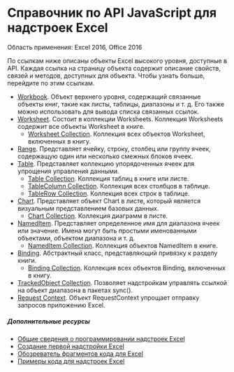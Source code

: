 # Справочник по API JavaScript для надстроек Excel

Область применения: Excel 2016, Office 2016

По ссылкам ниже описаны объекты Excel высокого уровня, доступные в API. Каждая ссылка на страницу объекта содержит описание свойств, связей и методов, доступных для объекта. Чтобы узнать больше, перейдите по этим ссылкам.
	
* [Workbook](resources/workbook.md). Объект верхнего уровня, содержащий связанные объекты книг, такие как листы, таблицы, диапазоны и т. д. Его также можно использовать для вывода списка связанных ссылок. 
* [Worksheet](resources/worksheet.md). Состоит в коллекции Worksheets. Коллекция Worksheets содержит все объекты Worksheet в книге.
	* [Worksheet Collection](resources/worksheetcollection.md). Коллекция всех объектов Worksheet, включенных в книгу. 
* [Range](resources/range.md). Представляет ячейку, строку, столбец или группу ячеек, содержащую один или несколько смежных блоков ячеек.  
* [Table](resources/table.md). Представляет коллекцию упорядоченных ячеек для упрощения управления данными. 
	* [Table Collection](resources/tablecollection.md). Коллекция таблиц в книге или листе. 
	* [TableColumn Collection](resources/tablecolumncollection.md). Коллекция всех столбцов в таблице. 
	* [TableRow Collection](resources/tablerowcollection.md). Коллекция всех строк в таблице. 
* [Chart](resources/chart.md). Представляет объект Chart в листе, который является визуальным представлением базовых данных.   
	* [Chart Collection](resources/chartcollection.md). Коллекция диаграмм в листе.	
* [NamedItem](resources/nameditem.md). Представляет определенное имя для диапазона ячеек или значение. Имена могут быть простыми именованными объектами, объектом диапазона и т. д.
	* [NamedItem Collection](resources/nameditemcollection.md). Коллекция объектов NamedItem в книге.
* [Binding](resources/binding.md). Абстрактный класс, представляющий привязку к разделу книги.
	* [Binding Collection](resources/bindingcollection.md). Коллекция всех объектов Binding, включенных в книгу. 
* [TrackedObject Collection](resources/trackedobjectscollection.md). Позволяет надстройкам управлять ссылкой на объект диапазона в пакетах sync(). 
* [Request Context](resources/requestcontext.md). Объект RequestContext упрощает отправку запросов приложению Excel.


##### Дополнительные ресурсы

*  [Общие сведения о программировании надстроек Excel](excel-add-ins-programming-overview.md)
*  [Создание первой надстройки Excel](build-your-first-excel-add-in.md)
*  [Обозреватель фрагментов кода для Excel](http://officesnippetexplorer.azurewebsites.net/#/snippets/excel)
*  [Примеры кода для надстроек Excel](excel-add-ins-code-samples.md) 


